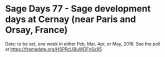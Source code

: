 # Sage Days 77 - Sage development days at Cernay (near Paris and Orsay, France)

Date: to be set, one week in either Feb, Mar, Apr, or May, 2016.
See the poll at https://framadate.org/HSPRcUBuWDFnSx95
